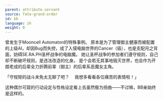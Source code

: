 ```yaml
---
parent: attribute.servant
source: fate-grand-order
id: bb
language: zh
weight: 0
---
```


曾发生于Mooncell Automaton的特殊事例。
原本是为了管理御主健康而被配置的上级AI，却因Bug而失控，成了入侵电脑世界的Cancer（癌），也是支配月之背面，妨碍SE.RA.PH圣杯战争的电脑魔。
她让圣杯战争的参加者们遵守规则，自己却不断破坏规则，是违法改造的化身。
是个会若无其事地毁灭世界，也会作为开朗老成的后辈全力折腾前辈（御主）的后辈系恶魔女主角。

「守规矩的战斗未免太无聊了吧？
　我想多看看各位痛苦的表情啦！」

这种偶尔可窥的行动设定与性格设定看上去虽然极为扭曲——不过嘛，BB亲始终是这样的。
